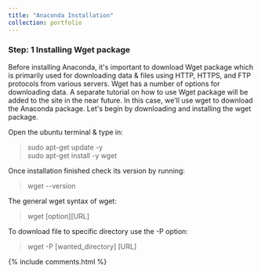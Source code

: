 ```yaml
---
title: "Anaconda Installation"
collection: portfolio
---
```

### Step: 1 Installing Wget package
Before installing Anaconda, it's important to download Wget package which is primarily used for downloading data & files using HTTP, HTTPS, and FTP protocols from various servers. Wget has a number of options for downloading data. A separate tutorial on how to use Wget package will be added to the site in the near future. In this case, we'll use wget to download the Anaconda package. Let's begin by downloading and installing the wget package.
  
Open the ubuntu terminal & type in:<br>      
> sudo apt-get update -y  
> sudo apt-get install -y wget  

Once installation finished check its version by running:<br>         
> wget --version

The general wget syntax of wget:<br>       
> wget [option][URL]

To download file to specific directory use the -P option:<br>      
> wget -P [wanted_directory] [URL]

{% include comments.html %}
